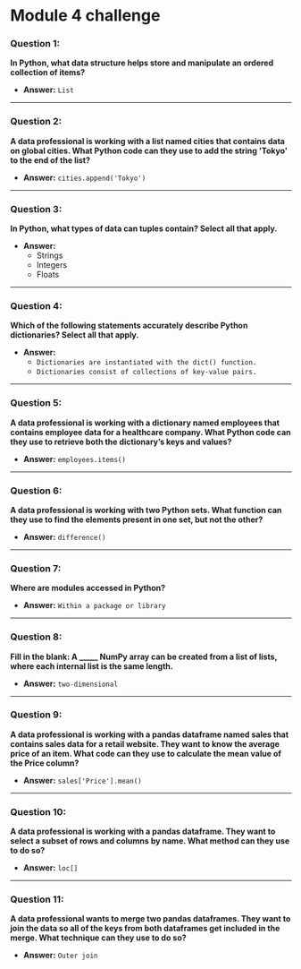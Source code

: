 # Module 4 challenge

### Question 1:
**In Python, what data structure helps store and manipulate an ordered collection of items?**

- **Answer:** `List`

---

### Question 2:
**A data professional is working with a list named cities that contains data on global cities. What Python code can they use to add the string 'Tokyo' to the end of the list?**

- **Answer:** `cities.append('Tokyo')`

---

### Question 3:
**In Python, what types of data can tuples contain? Select all that apply.**

- **Answer:** 
  - Strings
  - Integers
  - Floats

---

### Question 4:
**Which of the following statements accurately describe Python dictionaries? Select all that apply.**

- **Answer:** 
  - `Dictionaries are instantiated with the dict() function.`
  - `Dictionaries consist of collections of key-value pairs.`

---

### Question 5:
**A data professional is working with a dictionary named employees that contains employee data for a healthcare company. What Python code can they use to retrieve both the dictionary’s keys and values?**

- **Answer:** `employees.items()`

---

### Question 6:
**A data professional is working with two Python sets. What function can they use to find the elements present in one set, but not the other?**

- **Answer:** `difference()`

---

### Question 7:
**Where are modules accessed in Python?**

- **Answer:** `Within a package or library`

---

### Question 8:
**Fill in the blank: A _____ NumPy array can be created from a list of lists, where each internal list is the same length.**

- **Answer:** `two-dimensional`

---

### Question 9:
**A data professional is working with a pandas dataframe named sales that contains sales data for a retail website. They want to know the average price of an item. What code can they use to calculate the mean value of the Price column?**

- **Answer:** `sales['Price'].mean()`

---

### Question 10:
**A data professional is working with a pandas dataframe. They want to select a subset of rows and columns by name. What method can they use to do so?**

- **Answer:** `loc[]`

---

### Question 11:
**A data professional wants to merge two pandas dataframes. They want to join the data so all of the keys from both dataframes get included in the merge. What technique can they use to do so?**

- **Answer:** `Outer join`

